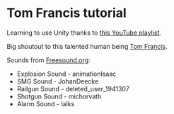 # Tom Francis tutorial
Learning to use Unity thanks to [this YouTube playlist](https://www.youtube.com/playlist?list=PLUtKzyIe0aB3TZfe2wsIgJgGZW5G_NAxa).
 
Big shoutout to this talented human being [Tom Francis](https://twitter.com/Pentadact).

Sounds from [Freesound.org](https://freesound.org/):

* Explosion Sound - animationIsaac
* SMG Sound - JohanDeecke
* Railgun Sound - deleted_user_1941307
* Shotgun Sound - michorvath
* Alarm Sound - lalks
